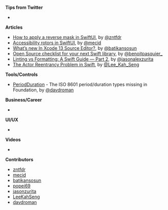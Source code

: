 **Tips from Twitter**

*

**Articles**

* [How to apply a reverse mask in SwiftUI](https://www.fivestars.blog/articles/reverse-masks-how-to/), by [@zntfdr](https://twitter.com/zntfdr)
* [Accessibility rotors in SwiftUI](https://swiftwithmajid.com/2021/09/14/accessibility-rotors-in-swiftui/), by [@mecid](https://twitter.com/mecid)
* [What’s new In Xcode 13 Source Editor?](https://batikansosun.medium.com/whats-new-in-xcode-13-source-editor-c4b6cd8a7295), by [@batikansosun](https://twitter.com/batikansosun)
* [Open Source checklist for your next Swift library](https://benoitpasquier.com/open-source-checklist-swift-library/), by [@benoitpasquier_](https://twitter.com/benoitpasquier_)
* [Linting vs Formatting: A Swift Guide — Part 2](https://jasonzurita.com/linting-and-formatting-swift-part-2/), by [@jasonalexzurita](https://twitter.com/jasonalexzurita)
* [The Actor Reentrancy Problem in Swift](https://swiftsenpai.com/swift/actor-reentrancy-problem/), by [@Lee_Kah_Seng](https://twitter.com/Lee_Kah_Seng)

**Tools/Controls**

* [PeriodDuration](https://github.com/davdroman/PeriodDuration) - The ISO 8601 period/duration types missing in Foundation, by [@davdroman](https://github.com/davdroman)

**Business/Career**

* 

**UI/UX**

* 

**Videos**

* 

**Contributors**

* [zntfdr](https://github.com/zntfdr)
* [mecid](https://github.com/mecid)
* [batikansosun](https://github.com/batikansosun)
* [popei69](https://github.com/popei69)
* [jasonzurita](https://github.com/jasonzurita/)
* [LeeKahSeng](https://github.com/LeeKahSeng)
* [davdroman](https://github.com/davdroman)
